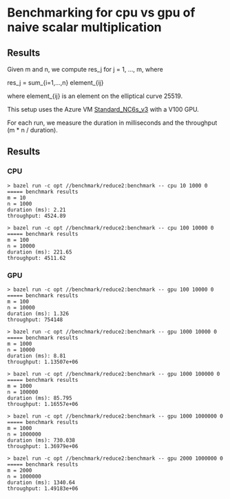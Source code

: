 # Benchmarking for cpu vs gpu of naive scalar multiplication

## Results

Given m and n, we compute res_j for j = 1, ..., m, where

res_j = sum_{i=1,...,n} element_{ij}

where element_{ij} is an element on the elliptical curve 25519.

This setup uses the Azure VM [Standard_NC6s_v3](https://docs.microsoft.com/en-us/azure/virtual-machines/ncv3-series)
with a V100 GPU.

For each run, we measure the duration in milliseconds and the throughput (m * n / duration).

## Results

### CPU
```
> bazel run -c opt //benchmark/reduce2:benchmark -- cpu 10 1000 0
===== benchmark results
m = 10
n = 1000
duration (ms): 2.21
throughput: 4524.89

> bazel run -c opt //benchmark/reduce2:benchmark -- cpu 100 10000 0
===== benchmark results
m = 100
n = 10000
duration (ms): 221.65
throughput: 4511.62
```

### GPU
```
> bazel run -c opt //benchmark/reduce2:benchmark -- gpu 100 10000 0
===== benchmark results
m = 100
n = 10000
duration (ms): 1.326
throughput: 754148

> bazel run -c opt //benchmark/reduce2:benchmark -- gpu 1000 10000 0
===== benchmark results
m = 1000
n = 10000
duration (ms): 8.81
throughput: 1.13507e+06

> bazel run -c opt //benchmark/reduce2:benchmark -- gpu 1000 100000 0
===== benchmark results
m = 1000
n = 100000
duration (ms): 85.795
throughput: 1.16557e+06

> bazel run -c opt //benchmark/reduce2:benchmark -- gpu 1000 1000000 0
===== benchmark results
m = 1000
n = 1000000
duration (ms): 730.038
throughput: 1.36979e+06

> bazel run -c opt //benchmark/reduce2:benchmark -- gpu 2000 1000000 0
===== benchmark results
m = 2000
n = 1000000
duration (ms): 1340.64
throughput: 1.49183e+06
```
